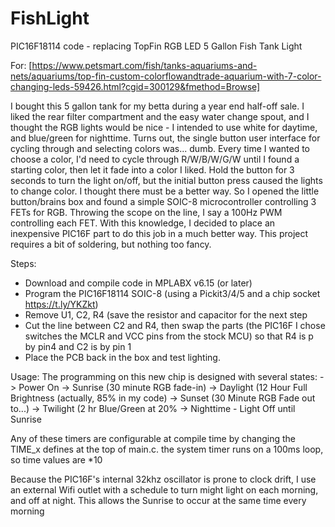 # FishLight
PIC16F18114 code - replacing TopFin RGB LED 5 Gallon Fish Tank Light

For:
[https://www.petsmart.com/fish/tanks-aquariums-and-nets/aquariums/top-fin-custom-colorflowandtrade-aquarium-with-7-color-changing-leds-59426.html?cgid=300129&fmethod=Browse]

I bought this 5 gallon tank for my betta during a year end half-off sale.  I liked the rear filter compartment and the easy water change spout, and I thought the RGB lights would be nice - I intended to use white for daytime, and blue/green for nighttime.  Turns out, the single button user interface for cycling through and selecting colors was...  dumb.  Every time I wanted to choose a color, I'd need to cycle through R/W/B/W/G/W until I found a starting color, then let it fade into a color I liked.  Hold the button for 3 seconds to turn the light on/off, but the initial button press caused the lights to change color.  I thought there must be a better way.  So I opened the little button/brains box and found a simple SOIC-8 microcontroller controlling 3 FETs for RGB.  Throwing the scope on the line, I say a 100Hz PWM controlling each FET.  With this knowledge, I decided to place an inexpensive PIC16F part to do this job in a much better way.  This project requires a bit of soldering, but nothing too fancy.

Steps:
 - Download and compile code in MPLABX v6.15 (or later)
 - Program the PIC16F18114 SOIC-8 (using a Pickit3/4/5 and a chip socket https://t.ly/YKZkt)
 - Remove U1, C2, R4 (save the resistor and capacitor for the next step
 - Cut the line between C2 and R4, then swap the parts (the PIC16F I chose switches the MCLR and VCC pins from the stock MCU) so that R4 is p by pin4 and C2 is by pin 1
 - Place the PCB back in the box and test lighting.

Usage:
The programming on this new chip is designed with several states:
 -> Power On
 -> Sunrise (30 minute RGB fade-in)
 -> Daylight (12 Hour Full Brightness (actually, 85% in my code)
 -> Sunset (30 Minute RGB Fade out to...)
 -> Twilight (2 hr Blue/Green at 20%
 -> Nighttime - Light Off until Sunrise

Any of these timers are configurable at compile time by changing the TIME_x defines at the top of main.c.  the system timer runs on a 100ms loop, so time values are *10

Because the PIC16F's internal 32khz oscillator is prone to clock drift, I use an external Wifi outlet with a schedule to turn might light on each morning, and off at night.  This allows the Sunrise to occur at the same time every morning
